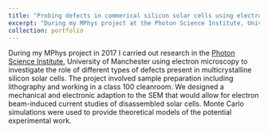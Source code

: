 ```yaml
---
title: "Probing defects in commerical silicon solar cells using electron microscopy"
excerpt: "During my MPhys project at the Photon Science Institute, University of Manchester I used electron microscopy to investigate the role of different types of defects present in multicrystalline silicon solar cells."
collection: portfolio
---
```


During my MPhys project in 2017 I carried out research in the [Photon Science Institute](https://www.psi.manchester.ac.uk/), University of Manchester using electron microscopy to investigate the role of different types of defects present in multicrystalline silicon solar cells. The project involved sample preparation including lithography and working in a class 100 cleanroom. We designed a mechanical and electronic adaption to the SEM that would allow for electron beam-induced current studies of disassembled solar cells. Monte Carlo simulations were used to provide theoretical models of the potential experimental work.
